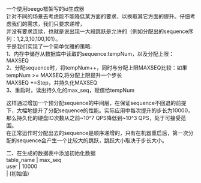 一个使用beego框架写的id生成器                                                                       
针对不同的场景去考虑能不能降低某方面的要求，以换取其它方面的提升。仔细考虑我们的需求，我们只要求递增，                                    
并没有要求连续，也就是说出现一大段跳跃是允许的（例如分配出的sequence序列：1,2,3,10,100,101）。                                           
于是我们实现了一个简单优雅的策略:                                                                                            
1、内存中储存从数据库中读取的sequence:tempNum，以及分配上限：MAXSEQ                                                                   
2、分配sequence时，将tempNum++，同时与分配上限MAXSEQ比较：如果tempNum >= MAXSEQ,将分配上限提升一个步长                                 
MAXSEQ +=Step，并持久化MAXSEQ                                                                                                           
3、重启时，读出持久化的max_seq，赋值给tempNum                                                                                     
                                                                                                              
                                                                                                                                
这样通过增加一个预分配sequence的中间层，在保证sequence不回退的前提下，大幅地提升了分配sequence的性能。实际应用中每次提升的步长为10000，  
那么持久化的硬盘IO次数从之前~10^7 QPS降低到~10^3 QPS，处于可接受范围。                                                           
在正常运作时分配出去的sequence是顺序递增的，只有在机器重启后，第一次分配的sequence会产生一个比较大的跳跃，跳跃大小取决于步长大小。                                                                                                                                              

二、在生成的数据表中添加初始化数据                                                                                                       
table_name   |          max_seq                                                                                                         
    user     |           10000                                                          
             |        (初始值)
